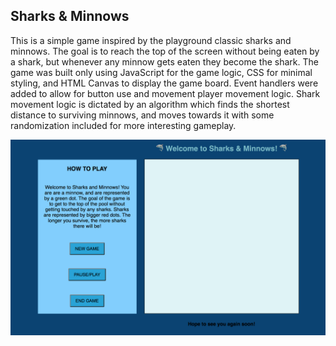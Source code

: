 ## Sharks & Minnows

This is a simple game inspired by the playground classic sharks and minnows.  The goal is to reach the top of the screen without being eaten by a shark, but whenever any minnow gets eaten they become the shark.
The game was built only using JavaScript for the game logic, CSS for minimal styling, and HTML Canvas to display the game board.
Event handlers were added to allow for button use and movement player movement logic.
Shark movement logic is dictated by an algorithm which finds the shortest distance to surviving minnows, and moves towards it with some randomization included for more interesting gameplay.

![Image](/dist/git-img.jpg)
